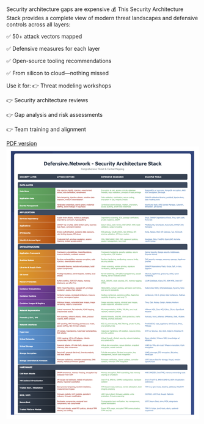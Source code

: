 Security architecture gaps are expensive 💰
This Security Architecture Stack provides a complete view of modern threat landscapes and defensive controls across all layers:

✅ 50+ attack vectors mapped

✅ Defensive measures for each layer

✅ Open-source tooling recommendations

✅ From silicon to cloud—nothing missed

Use it for:
👉 Threat modeling workshops

👉 Security architecture reviews

👉 Gap analysis and risk assessments

👉 Team training and alignment

[PDF version](https://github.com/martinholovsky/Security-Blueprints/blob/main/images/Defensive.Network%20Security%20Architecture%20Stack.png)
![Security Architecture Stack](https://github.com/martinholovsky/Security-Blueprints/blob/main/images/Defensive.Network%20Security%20Architecture%20Stack.png)


